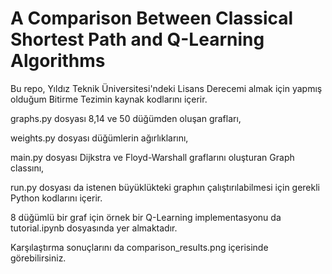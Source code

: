 # A Comparison Between Classical Shortest Path and Q-Learning Algorithms

Bu repo, Yıldız Teknik Üniversitesi'ndeki Lisans Derecemi almak için yapmış olduğum Bitirme Tezimin kaynak kodlarını içerir.

graphs.py dosyası 8,14 ve 50 düğümden oluşan grafları,

weights.py dosyası düğümlerin ağırlıklarını,

main.py dosyası Dijkstra ve Floyd-Warshall graflarını oluşturan Graph classını,

run.py dosyası da istenen büyüklükteki graphın çalıştırılabilmesi için gerekli Python kodlarını içerir.

8 düğümlü bir graf için örnek bir Q-Learning implementasyonu da tutorial.ipynb dosyasında yer almaktadır.

Karşılaştırma sonuçlarını da comparison_results.png içerisinde görebilirsiniz.
